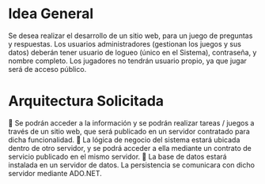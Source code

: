 # Idea General
Se desea realizar el desarrollo de un sitio web, para un juego de preguntas y respuestas.
Los usuarios administradores (gestionan los juegos y sus datos) deberán tener usuario de logueo
(único en el Sistema), contraseña, y nombre completo. Los jugadores no tendrán usuario propio, ya
que jugar será de acceso público.
# Arquitectura Solicitada
 Se podrán acceder a la información y se podrán realizar tareas / juegos a través de un sitio web,
que será publicado en un servidor contratado para dicha funcionalidad.
 La lógica de negocio del sistema estará ubicada dentro de otro servidor, y se podrá acceder a ella
mediante un contrato de servicio publicado en el mismo servidor.
 La base de datos estará instalada en un servidor de datos. La persistencia se comunicara con
dicho servidor mediante ADO.NET.
